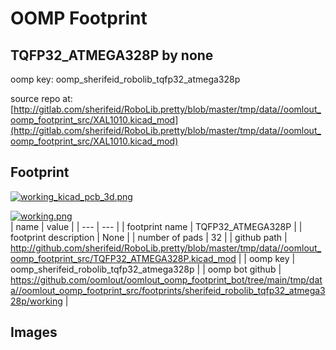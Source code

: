 # OOMP Footprint  
## TQFP32_ATMEGA328P  by none  
  
oomp key: oomp_sherifeid_robolib_tqfp32_atmega328p  
  
source repo at: [http://gitlab.com/sherifeid/RoboLib.pretty/blob/master/tmp/data//oomlout_oomp_footprint_src/XAL1010.kicad_mod](http://gitlab.com/sherifeid/RoboLib.pretty/blob/master/tmp/data//oomlout_oomp_footprint_src/XAL1010.kicad_mod)  
## Footprint  
  
[![working_kicad_pcb_3d.png](working_kicad_pcb_3d_600.png)](working_kicad_pcb_3d.png)  
  
[![working.png](working_600.png)](working.png)  
| name | value | 
| --- | --- | 
| footprint name | TQFP32_ATMEGA328P | 
| footprint description | None | 
| number of pads | 32 | 
| github path | http://github.com/sherifeid/RoboLib.pretty/blob/master/tmp/data//oomlout_oomp_footprint_src/TQFP32_ATMEGA328P.kicad_mod | 
| oomp key | oomp_sherifeid_robolib_tqfp32_atmega328p | 
| oomp bot github | https://github.com/oomlout/oomlout_oomp_footprint_bot/tree/main/tmp/data//oomlout_oomp_footprint_src/footprints/sherifeid_robolib_tqfp32_atmega328p/working | 
## Images  
